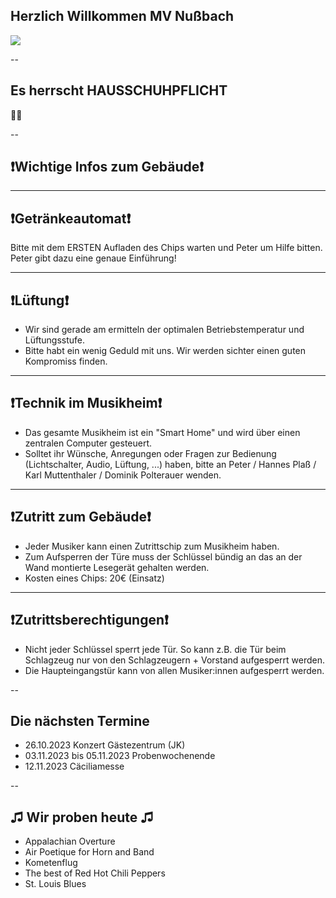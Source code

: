 ## Herzlich Willkommen MV Nußbach

![](https://scontent.fvie1-1.fna.fbcdn.net/v/t39.30808-6/307456156_510225921112935_8716888834573951691_n.jpg?_nc_cat=105&ccb=1-7&_nc_sid=5f2048&_nc_ohc=VCg35k9voycAX_Y9Qhs&_nc_ht=scontent.fvie1-1.fna&oh=00_AfAosw6RfbrNQmDB3HNRQyaot-60_itQBYnmycyOt8qqqg&oe=652C0EB3)

--

## Es herrscht HAUSSCHUHPFLICHT 
👟👟

--

## ❗Wichtige Infos zum Gebäude❗

---

## ❗Getränkeautomat❗

Bitte mit dem ERSTEN Aufladen des Chips warten und Peter um Hilfe bitten. Peter gibt dazu eine genaue Einführung!

---

## ❗Lüftung❗
* Wir sind gerade am ermitteln der optimalen Betriebstemperatur und Lüftungsstufe.
* Bitte habt ein wenig Geduld mit uns. Wir werden sichter einen guten Kompromiss finden.

---

## ❗Technik im Musikheim❗
* Das gesamte Musikheim ist ein "Smart Home" und wird über einen zentralen Computer gesteuert.
* Solltet ihr Wünsche, Anregungen oder Fragen zur Bedienung (Lichtschalter, Audio, Lüftung, ...) haben, bitte an Peter / Hannes Plaß / Karl Muttenthaler / Dominik Polterauer wenden.

---

## ❗Zutritt zum Gebäude❗

* Jeder Musiker kann einen Zutrittschip zum Musikheim haben.
* Zum Aufsperren der Türe muss der Schlüssel bündig an das an der Wand montierte Lesegerät gehalten werden.
* Kosten eines Chips: 20€ (Einsatz)

---

## ❗Zutrittsberechtigungen❗

* Nicht jeder Schlüssel sperrt jede Tür. So kann z.B. die Tür beim Schlagzeug nur von den Schlagzeugern + Vorstand aufgesperrt werden.
* Die Haupteingangstür kann von allen Musiker:innen aufgesperrt werden.

--

## Die nächsten Termine

* 26.10.2023 Konzert Gästezentrum (JK)  
* 03.11.2023 bis 05.11.2023 Probenwochenende  
* 12.11.2023 Cäciliamesse  

--

## ♫ Wir proben heute ♫

* Appalachian Overture
* Air Poetique for Horn and Band
* Kometenflug
* The best of Red Hot Chili Peppers
* St. Louis Blues
